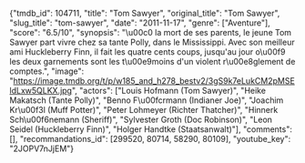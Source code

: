 {"tmdb_id": 104711, "title": "Tom Sawyer", "original_title": "Tom Sawyer", "slug_title": "tom-sawyer", "date": "2011-11-17", "genre": ["Aventure"], "score": "6.5/10", "synopsis": "\u00c0 la mort de ses parents, le jeune Tom Sawyer part vivre chez sa tante Polly, dans le Mississippi. Avec son meilleur ami Huckleberry Finn, il fait les quatre cents coups, jusqu'au jour o\u00f9 les deux garnements sont les t\u00e9moins d'un violent r\u00e8glement de comptes.", "image": "https://image.tmdb.org/t/p/w185_and_h278_bestv2/3gS9k7eLukCM2pMSEldLxw5QLKX.jpg", "actors": ["Louis Hofmann (Tom Sawyer)", "Heike Makatsch (Tante Polly)", "Benno F\u00fcrmann (Indianer Joe)", "Joachim Kr\u00f3l (Muff Potter)", "Peter Lohmeyer (Richter Thatcher)", "Hinnerk Sch\u00f6nemann (Sheriff)", "Sylvester Groth (Doc Robinson)", "Leon Seidel (Huckleberry Finn)", "Holger Handtke (Staatsanwalt)"], "comments": [], "recommandations_id": [299520, 80714, 58290, 80109], "youtube_key": "2JOPV7nJjEM"}